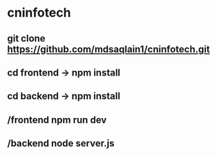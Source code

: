 # cninfotech
## git clone https://github.com/mdsaqlain1/cninfotech.git

## cd frontend -> npm install
## cd backend -> npm install

## /frontend npm run dev
## /backend node server.js
